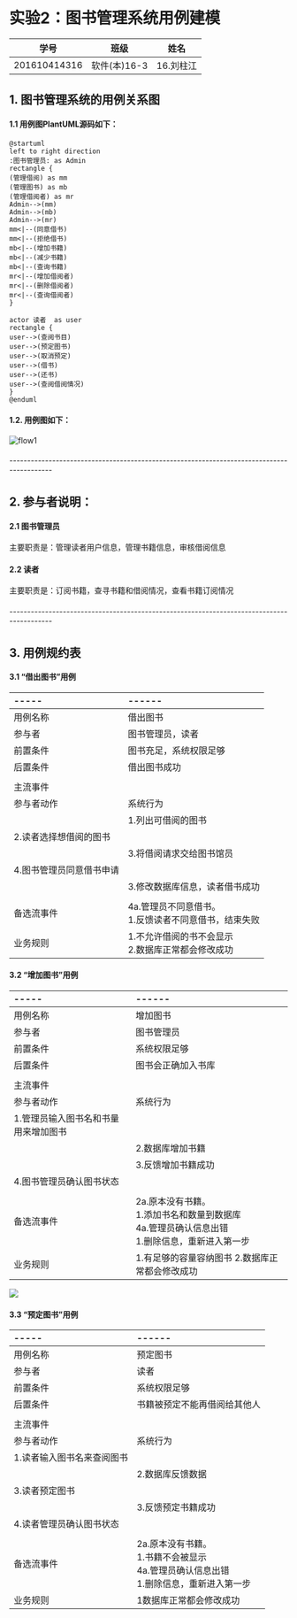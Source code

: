 # 实验2：图书管理系统用例建模
|学号|班级|姓名|
|:-------:|:-------------: | :----------:|
|201610414316|软件(本)16-3|16.刘柱江|
## 1. 图书管理系统的用例关系图
#### 1.1 用例图PlantUML源码如下：

``` flow1
@startuml
left to right direction
:图书管理员: as Admin
rectangle {
(管理借阅) as mm
(管理图书) as mb
(管理借阅者) as mr
Admin-->(mm)
Admin-->(mb)
Admin-->(mr)
mm<|--(同意借书)
mm<|--(拒绝借书)
mb<|--(增加书籍)
mb<|--(减少书籍)
mb<|--(查询书籍)
mr<|--(增加借阅者)
mr<|--(删除借阅者)
mr<|--(查询借阅者)
}

actor 读者  as user
rectangle {
user-->(查阅书目)
user-->(预定图书)
user-->(取消预定)
user-->(借书)
user-->(还书)
user-->(查阅借阅情况)
}
@enduml
```

#### 1.2. 用例图如下：
![flow1](1.png)

###### ------------------------------------------------------------------------------------------

## 2. 参与者说明：

#### 2.1 图书管理员

主要职责是：管理读者用户信息，管理书籍信息，审核借阅信息

#### 2.2 读者

主要职责是：订阅书籍，查寻书籍和借阅情况，查看书籍订阅情况

###### ------------------------------------------------------------------------------------------

## 3. 用例规约表

#### 3.1 “借出图书”用例

|-----|------|
|:--------|:------|
|用例名称|借出图书|
|参与者|图书管理员，读者|
|前置条件|图书充足，系统权限足够|
|后置条件|借出图书成功|
|     |      |
|  主流事件  |    |
| 参与者动作 |系统行为|
|           |1.列出可借阅的图书|
|2.读者选择想借阅的图书|     |
|           |3.将借阅请求交给图书馆员|
|4.图书管理员同意借书申请|     |
|           |3.修改数据库信息，读者借书成功|
|           |             |
| 备选流事件 |4a.管理员不同意借书。  <br>  1.反馈读者不同意借书，结束失败|
| 业务规则 |1.不允许借阅的书不会显示  <br>  2.数据库正常都会修改成功  |    3.读者提交了借书信息管理员一定会处理|

#### 3.2 “增加图书”用例

|-----|------|
|:--------|:------|
|用例名称|增加图书|
|参与者|图书管理员|
|前置条件|系统权限足够|
|后置条件|图书会正确加入书库|
|     |      |
|  主流事件  |    |
| 参与者动作 |系统行为|
|1.管理员输入图书名和书量用来增加图书 |       |
|           |2.数据库增加书籍|
|           |3.反馈增加书籍成功  |
|4.图书管理员确认图书状态|     |
|           |             |
| 备选流事件 |2a.原本没有书籍。<br>    1.添加书名和数量到数据库  <br> 4a.管理员确认信息出错 <br>  1.删除信息，重新进入第一步 |
| 业务规则 |1.有足够的容量容纳图书   2.数据库正常都会修改成功 |    |
![](增加图书流程.png)

#### 3.3 “预定图书”用例
|-----|------|
|:--------|:------|
|用例名称|预定图书|
|参与者|读者|
|前置条件|系统权限足够|
|后置条件|书籍被预定不能再借阅给其他人|
|     |      |
|  主流事件  |    |
| 参与者动作 |系统行为|
|1.读者输入图书名来查阅图书 |       |
|              |2.数据库反馈数据|
|3.读者预定图书 |     |
|              |3.反馈预定书籍成功  |
|4.读者管理员确认图书状态|     |
|           |             |
| 备选流事件 |2a.原本没有书籍。 <br>   1.书籍不会被显示  <br> 4a.管理员确认信息出错  <br> 1.删除信息，重新进入第一步 |
| 业务规则 |1数据库正常都会修改成功   |